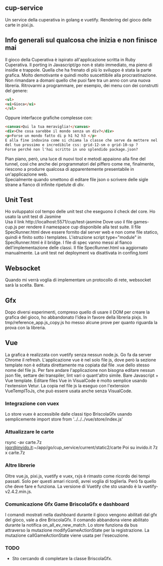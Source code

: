 ## cup-service
Un service della cuperativa in golang e vuetify. Rendering del gioco delle carte in pixi.js.

## Info generali sul qualcosa che inizia e non finisce mai
Il gioco della Cuperativa è ispirato all'applicazione scritta in Ruby Cuperativa.
Il porting in Javascript/go non è stato immediato, ma pieno di insidie e trappole.
Quella che ha frenato di più lo sviluppo è stata la parte grafica. Molto demotivante
e quindi molto suscettibile alla procrastinazione. Non rimandare a domani quello che puoi fare tra un anno con una nuova libreria. 
Ritrovarmi a programmare, per esempio, dei menu con dei construtti del genere:
```html
<ul>
<ui>Gioca</ui>
</ul>
```
Oppure interfacce grafiche complesse con:
```html
<canvas>Qui la tua meraviglia!</canvas>
<div>Che cosa sarebbe il mondo senza un div?</div>
<p>Forse un mondo fatto di p h1 h2 h3 </p>
E alla fine indovina come si chiama la classe che serve da mettere nel div 
del tuo prossimo e incredibile css: grid-12-sm o grid-10-sp ?
Forse perché non l'hai scritto in uno splendido package.json? 
```

Pian piano, però, una luce di nuovi tool e metodi appaiono alla fine del tunnel, così che anche dei programmatori del piffero come me, finalmente, riescono a produrre qualcosa di apparentemente presentabile in un'applicazione web.   
Specialmente quando smettono di editare file json o scrivere delle sigle strane a fianco di infinite ripetute di _div_.


## Unit Test
Ho sviluppatoi col tempo delle unit test che eseguono il check del core.
Ho usato la unit test di Jasmine  
Usa il link http://localhost:5571/cup/test-jasmine
Dove uso il file games-cup.js per rendere il namespace cup disponibile alla test suite.
Il file SpecRunner.html deve essere fornito dal server web e non come file statico,
quindi è finito sotto i templates.
L'istruzione script type="module" in SpecRunner.html è il bridge.
I file di spec vanno messi al fianco dell'implementazione delle classi. Il file SpecRunner.html
va aggiornato manualmente.
La unit test nel deployment va disattivata in confing.toml

## Websocket
Quando mi verrà voglia di implementare un protocollo di rete, websocket sarà la scelta.
Bare.

## Gfx
Dopo diversi esperimenti, compreso quello di usare il DOM per creare la grafica del gioco,
ho abbandonato l'idea in favore della libreria pixjs. 
In tmp/reference_app.js_copy.js ho messo alcune prove per quanto riguarda la prova con la libreria.

## Vue
La grafica è realizzata con vuetify senza nessun node.js. Go fa da server Chrome il refresh.
L'applicazione vue è nel solo file js, dove però la sezione template non è editata direttamente
ma copiata dal file <componente>.vue dello stesso nome del file js. 
Per fare andare l'applicazione non bisogna editare nessun json file, settare dei transpiler,
lint vari o quant'altro simile. Bare Javascript + Vue template. 
Editare files Vue in VisualCode è molto semplice usando l'extension Vetur.
La copia nel file js la eseguo con l'extension VueTemplToJs, che può essere usata anche 
senza VisualCode.


### Integrazione con vuex
Lo store vuex è accessibile dalle classi tipo BriscolaGfx usando semplicemente
import store from '../../../vue/store/index.js'

### Attualizzare le carte
rsync -av carte.7z igor@invido.it:~/app/go/cup_service/current/static2/carte
Poi su invido.it
 7z x carte.7z

### Altre librerie
Oltre vue.js, pixi.js, vuetify e vuex, rxjs è rimasto come ricordo dei tempi passati. Solo per questi amari ricordi, avrei voglia di toglierla. Però fa quello che deve fare e funziona.
La versione di Vuetify che sto usando è la vuetify-v2.4.2.min.js.

### Comunicazione Gfx Game BriscolaGfx e dashboard
I comandi mostrati nella dashboard durante il gioco vengono abilitati dal gfx del gioco,
vale a dire BriscolaGfx.
Il comando abbandona viene abilitato durante la notifica on_all_ev_new_match.
Lo store funziona da bus attraverso la mutazione modifyGameActionState per la registrazione.
La mutazione callGameActionState viene usata per l'esecuzione.

### TODO
- Sto cercando di completare la classe BriscolaGfx.